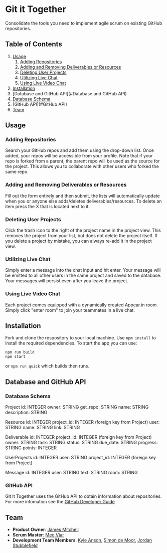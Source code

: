 # Git it Together
Consolidate the tools you need to implement agile scrum on existing GitHub repositories.

## Table of Contents
1. [Usage](#Usage)
    1. [Adding Repositories](#Adding-Repositories)
    1. [Adding and Removing Deliverables or Resources](#Adding-and-Removing-Deliverables-or-Resources)
    1. [Deleting User Projects](#Deleting-User-Projects)
    1. [Utilizing Live Chat](#Utilizing-Live-Chat)
    1. [Using Live Video Chat](#Using-Live-Video-Chat)
1. [Installation](#Installation)
1. [Database and GitHub API](#Database and GitHub API)
  1. [Database Schema](#Database-Schema)
  1. [GitHub API](#GitHub API)
1. [Team](#Team)

## Usage
### Adding Repositories
Search your GitHub repos and add them using the drop-down list. Once added, your repos will be accessible from your profile. Note that if your repo is forked from a parent, the parent repo will be used as the source for the project. This allows you to collaborate with other users who forked the same repo.
### Adding and Removing Deliverables or Resources
Fill out the form entirely and then submit, the lists will automatically update when you or anyone else adds/deletes deliverables/resources. To delete an item press the X that is located next to it.
### Deleting User Projects
Click the trash icon to the right of the project name in the project view. This removes the project from your list, but does not delete the project itself. If you delete a project by mistake, you can always re-add it in the project view.
### Utilizing Live Chat
Simply enter a message into the chat input and hit enter. Your message will be emitted to all other users in the same project and saved to the database. Your messages will persist even after you leave the project.
### Using Live Video Chat
Each project comes equipped with a dynamically created Appear.in room. Simply click "enter room" to join your teammates in a live chat.

## Installation
Fork and clone the respository to your local machine.
Use `npm install` to install the required dependencies.
To start the app you can use:
```
npm run build
npm start
```
or `npm run quick` which builds then runs.

## Database and GitHub API
### Database Schema
Project
  id: INTEGER
  owner: STRING
  get_repo: STRING
  name: STRING
  description: STRING

Resource
  id: INTEGER
  project_id: INTEGER (foreign key from Project)
  user: STRING
  name: STRING
  link: STRING

Deliverable
  id: INTEGER
  project_id: INTEGER (foreign key from Project)
  owner: STRING
  task: STRING
  status: STRING
  due_date: STRING
  progress: STRING
  points: INTEGER

UserProjects
  id: INTEGER
  user: STRING
  project_id: INTEGER (foreign key from Project)

Message
  id: INTEGER
  user: STRING
  text: STRING
  room: STRING

### GitHub API
Git It Together uses the GitHub API to obtain information about repositories. For more infomation see the [GitHub Developer Guide](https://developer.github.com/v3/)

## Team
- __Product Owner__: [James Mitchell](https://github.com/Jimmy6strings)
- __Scrum Master__: [Meg Viar](https://github.com/lmegviar)
- __Development Team Members__: [Kyle Anson](https://github.com/Riski24), [Simon de Moor](https://github.com/sdemoor), [Jordan Stubblefield](https://github.com/JStubb7939)
